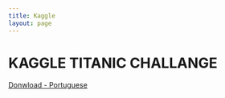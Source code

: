 ```yaml
---
title: Kaggle
layout: page
---
```


# KAGGLE TITANIC CHALLANGE
[Donwload - Portuguese](https://raw.githubusercontent.com/viniciusgribas/portfolio/master/Projetos/Kaggle_Titanic_Challange_v1.pdf)



<!-- ## This is heading 2
### This is heading 3
#### This is heading 4
##### This is heading 5
###### This is heading 6



> This is a blockquote

`This is code`

### Bullet List
* Item 1
* Item 2
* Item 3
* Item 4

### Number List
1. Item 1
2. Item 2
3. Item 3
4. Item 4 -->